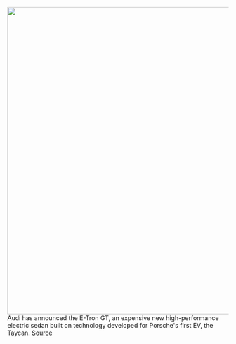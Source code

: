 <img src='https://cdn.vox-cdn.com/thumbor/dH1eg9hwNoRs0U731RR01J3V290=/0x0:2040x1361/1200x675/filters:focal(857x518:1183x844)/cdn.vox-cdn.com/uploads/chorus_image/image/68793787/A210286_large.0.jpg' width='700px' /><br/>
Audi has announced the E-Tron GT, an expensive new high-performance electric sedan built on technology developed for Porsche's first EV, the Taycan.
<a href='https://www.theverge.com/2021/2/9/22274376/audi-etron-gt-rs-electric-car-specs-price'> Source <a/>